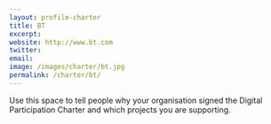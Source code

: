 ```yaml
---
layout: profile-charter
title: BT
excerpt: 
website: http://www.bt.com
twitter: 
email: 
image: /images/charter/bt.jpg
permalink: /charter/bt/
---
```


Use this space to tell people why your organisation signed the Digital Participation Charter and which projects you are supporting.